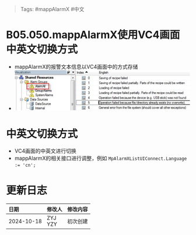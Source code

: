 > Tags: #mappAlarmX #中文

# B05.050.mappAlarmX使用VC4画面中英文切换方式

- mappAlarmX的报警文本信息以VC4画面中的方式存储
- ![](FILES/050mappAlarmX使用VC4画面中英文切换方式/image-20241018140029934.png)

# 中英文切换方式

- VC4画面的中英文进行切换
- mappAlarmX的相关接口进行调整，例如 `MpAlarmXListUIConnect.Language := 'cn';`

# 更新日志

| 日期         | 修改人        | 修改内容 |
| :--------- | :--------- | :--- |
| 2024-10-18 | ZYJ<br>YZY | 初次创建 |
